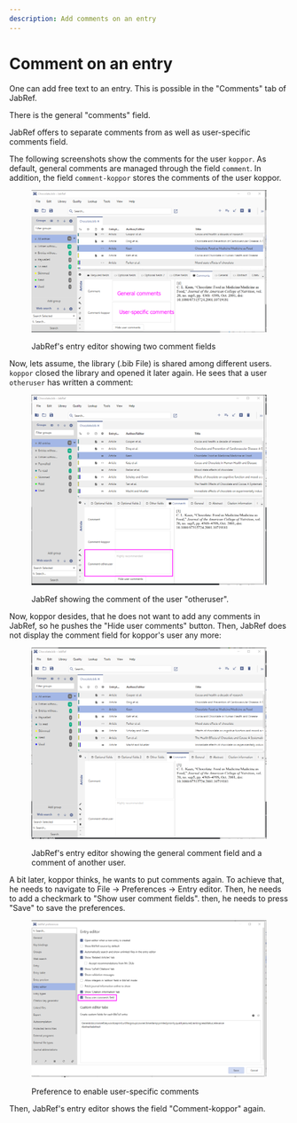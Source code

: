 ```yaml
---
description: Add comments on an entry
---
```


# Comment on an entry

One can add free text to an entry. This is possible in the "Comments" tab of JabRef.&#x20;

There is the general "comments" field.

JabRef offers to separate comments from  as well as user-specific comments field.&#x20;

The following screenshots show the comments for the user `koppor`. As default, general comments are managed through the field `comment`. In addition, the field `comment-koppor` stores the comments of the user koppor.

<figure><img src="../.gitbook/assets/image (5) (1).png" alt=""><figcaption><p>JabRef's entry editor showing two comment fields</p></figcaption></figure>

Now, lets assume, the library (.bib File) is shared among different users. `koppor` closed the library and opened it later again. He sees that a user `otheruser` has written a comment:

<figure><img src="../.gitbook/assets/image (6).png" alt=""><figcaption><p>JabRef showing the comment of the user "otheruser".</p></figcaption></figure>

Now, koppor desides, that he does not want to add any comments in JabRef, so he pushes the "Hide user comments" button. Then, JabRef does not display the comment field for koppor's user any more:

<figure><img src="../.gitbook/assets/image (7).png" alt=""><figcaption><p>JabRef's entry editor showing the general comment field and a comment of another user.</p></figcaption></figure>

A bit later, koppor thinks, he wants to put comments again. To achieve that, he needs to navigate to File -> Preferences -> Entry editor. Then, he needs to add a checkmark to "Show user comment fields". then, he needs to press "Save" to save the preferences.

<figure><img src="../.gitbook/assets/image (8).png" alt=""><figcaption><p>Preference to enable user-specific comments</p></figcaption></figure>

Then, JabRef's entry editor shows the field "Comment-koppor" again.

